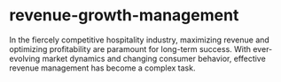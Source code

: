 # revenue-growth-management
In the fiercely competitive hospitality industry, maximizing revenue and optimizing profitability are paramount for long-term success. With ever-evolving market dynamics and changing consumer behavior, effective revenue management has become a complex task. 
